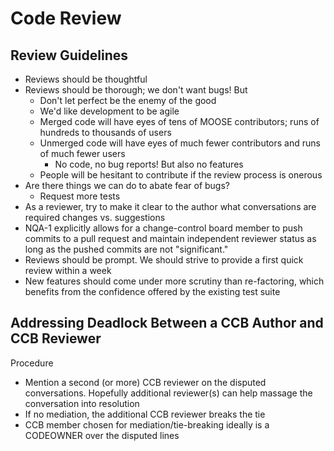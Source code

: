 # Code Review

## Review Guidelines

- Reviews should be thoughtful
- Reviews should be thorough; we don't want bugs! But
  - Don't let perfect be the enemy of the good
  - We'd like development to be agile
  - Merged code will have eyes of tens of MOOSE contributors; runs of hundreds
    to thousands of users
  - Unmerged code will have eyes of much fewer contributors and runs of much
    fewer users
    - No code, no bug reports! But also no features
  - People will be hesitant to contribute if the review process is onerous
- Are there things we can do to abate fear of bugs?
  - Request more tests
- As a reviewer, try to make it clear to the author what conversations are
  required changes vs. suggestions
- NQA-1 explicitly allows for a change-control board member to push commits to a
  pull request and maintain independent reviewer status as long as the pushed
  commits are not "significant."
- Reviews should be prompt. We should strive to provide a first quick review within a week
- New features should come under more scrutiny than re-factoring, which benefits from the confidence offered by the existing test suite

## Addressing Deadlock Between a CCB Author and CCB Reviewer

Procedure

- Mention a second (or more) CCB reviewer on the disputed conversations. Hopefully
  additional reviewer(s) can help massage the conversation into resolution
- If no mediation, the additional CCB reviewer breaks the tie
- CCB member chosen for mediation/tie-breaking ideally is a CODEOWNER over the
  disputed lines
